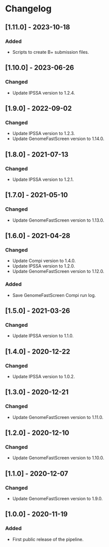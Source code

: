 # Changelog

## [1.11.0] - 2023-10-18

### Added

- Scripts to create B+ submission files.

## [1.10.0] - 2023-06-26

### Changed

- Update IPSSA version to 1.2.4.

## [1.9.0] - 2022-09-02

### Changed

- Update IPSSA version to 1.2.3.
- Update GenomeFastScreen version to 1.14.0.

## [1.8.0] - 2021-07-13

### Changed

- Update IPSSA version to 1.2.1.

## [1.7.0] - 2021-05-10

### Changed

- Update GenomeFastScreen version to 1.13.0.

## [1.6.0] - 2021-04-28

### Changed

- Update Compi version to 1.4.0.
- Update IPSSA version to 1.2.0.
- Update GenomeFastScreen version to 1.12.0.

### Added

- Save GenomeFastScreen Compi run log.

## [1.5.0] - 2021-03-26

### Changed

- Update IPSSA version to 1.1.0.

## [1.4.0] - 2020-12-22

### Changed

- Update IPSSA version to 1.0.2.

## [1.3.0] - 2020-12-21

### Changed

- Update GenomeFastScreen version to 1.11.0.

## [1.2.0] - 2020-12-10

### Changed

- Update GenomeFastScreen version to 1.10.0.

## [1.1.0] - 2020-12-07

### Changed

- Update GenomeFastScreen version to 1.9.0.

## [1.0.0] - 2020-11-19

### Added

- First public release of the pipeline.

